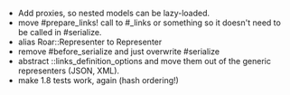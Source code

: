 * Add proxies, so nested models can be lazy-loaded.
* move #prepare_links! call to #_links or something so it doesn't need to be called in #serialize.
* alias Roar::Representer to Representer
* remove #before_serialize and just overwrite #serialize
* abstract ::links_definition_options and move them out of the generic representers (JSON, XML).
* make 1.8 tests work, again (hash ordering!)